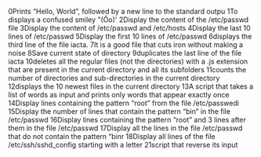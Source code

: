 0Prints “Hello, World”, followed by a new line to the standard outpu
1To displays a confused smiley "(Ôo)'
2Display the content of the /etc/passwd file
3Display the content of /etc/passwd and /etc/hosts
4Display the last 10 lines of /etc/passwd
5Display the first 10 lines of /etc/passwd
6displays the third line of the file iacta.
7It is a good file that cuts iron without making a noise
8Save current state of directory
9duplicates the last line of the file iacta
10deletes all the regular files (not the directories) with a .js extension that are present in the current directory and all its subfolders
11counts the number of directories and sub-directories in the current directory
12displays the 10 newest files in the current directory
13A script that takes a list of words as input and prints only words that appear exactly once
14Display lines containing the pattern “root” from the file /etc/passwedi
15Display the number of lines that contain the pattern “bin” in the file /etc/passwd
16Display lines containing the pattern “root” and 3 lines after them in the file /etc/passwd
17Display all the lines in the file /etc/passwd that do not contain the pattern “binr
18Display all lines of the file /etc/ssh/sshd_config starting with a letter
21script that reverse its input

